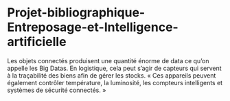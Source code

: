 # Projet-bibliographique-Entreposage-et-Intelligence-artificielle
Les objets connectés produisent une quantité énorme de data ce qu’on appelle les Big Datas. En logistique, cela peut s’agir de capteurs qui servent à la traçabilité des biens afin de gérer les stocks. « Ces appareils peuvent également contrôler température, la luminosité, les compteurs intelligents et systèmes de sécurité connectés. »
